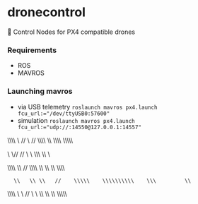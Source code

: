 # dronecontrol

:robot: Control Nodes for PX4 compatible drones

### Requirements
* ROS
* MAVROS

### Launching mavros
* via USB telemetry `roslaunch mavros px4.launch fcu_url:="/dev/ttyUSB0:57600"`
* simulation `roslaunch mavros px4.launch fcu_url:="udp://:14550@127.0.0.1:14557"`




\\\\\\\\   \\ //   \\ // \\\\\\\   \\\\   \\\\\\\\ \\\\\\\\\


\\         \\//     \//  \\    \   \\\\\\     \\\   \\


\\\\\\\\   \\\\     //   \\\\\\\  \\\   \\\    \\\   \\\\\\\\


      \\   \\ \\   //    \\\\\    \\\\\\\\\\    \\\         \\ 
      
      
\\\\\\\\   \\  \\ //     \\  \\  \\\\     \\\\   \\\  \\\\\\\\\
